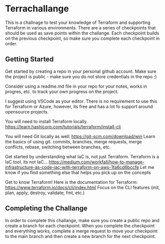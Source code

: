 # Terrachallange

This is a challnage to test your knowledge of Terraform and supporting Terraform in various environments. There are a series of checkpoints that should be used as save points within the challange. Each checkpoint builds on the previous checkpoint, so make sure you complete each checkpoint in order.

## Getting Started

Get started by creating a repo in your personal github account. Make sure the project is public - make sure you do not store credentials in the repo ;)

Consider using a readme.md file in your repo for your notes, works in progres, etc. to track your own progress on the project.

I suggest using VSCode as your editor. There is no requirement to use this for Terraform or Azure, however, its free and has a lot fo support around opensource projects.

You will need to install Terraform locally.
https://learn.hashicorp.com/tutorials/terraform/install-cli

You will need Git locally as well:
https://git-scm.com/download/win
Learn the basics of using git. commits, branches, merge requests, merge conflicts, rebase, switching between branches, etc.

Get started by understanding what IaC is, not just Terraform. Terraform is a IaC tool, its not IaC...
https://medium.com/workfall/how-to-manage-infrastructure-as-code-iac-with-terraform-on-aws-1fa6cd6bccfe
Let me know if you find something else that helps you pick up on the concepts

Get to know Terraform!
Here is the documentation for Terraform:
https://www.terraform.io/docs/cli/index.html
Focus on the CLI features (init, plan, apply, destroy, validate, fmt, etc.)

## Completing the Challange

In order to complete this challange, make sure you create a public repo and create a branch for each checkpoint. When you complete the checkpoint and everything works, complete a merge request to move your checkpoint to the main branch and then create a new branch for the next checkpoint.
